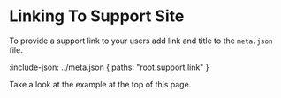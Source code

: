 # Linking To Support Site

To provide a support link to your users add link and title to the `meta.json` file.

:include-json: ../meta.json {
  paths: "root.support.link"
}

Take a look at the example at the top of this page.

